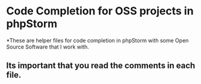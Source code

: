 Code Completion for OSS projects in phpStorm
===========================================

*These are helper files for code completion in phpStorm with some Open Source Software that I work with.

Its important that you read the comments in each file.
-------------------------------------------------------
